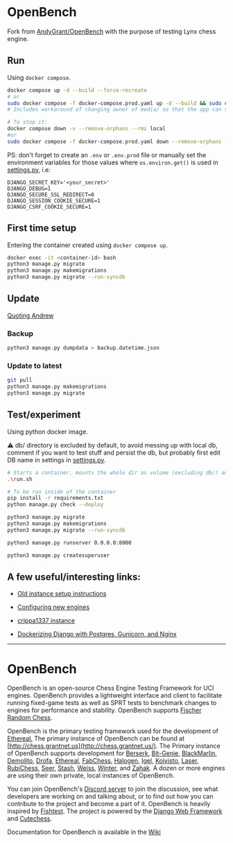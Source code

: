 # OpenBench

Fork from [AndyGrant/OpenBench](https://github.com/AndyGrant/OpenBench) with the purpose of testing Lynx chess engine.

## Run

Using `docker compose`.

```bash
docker compose up -d --build --force-recreate
# or
sudo docker compose -f docker-compose.prod.yaml up -d --build && sudo chown -R $(sudo docker compose exec web id -u) ./db && sudo chown -R $(sudo docker compose exec web id -u) ./media && sudo chown -R $(sudo docker compose exec web id -u) ./OpenBench/migrations
# Includes workaround of changing owner of media/ so that the app can save files there

# To stop it:
docker compose down -v --remove-orphans --rmi local
#or
sudo docker compose -f docker-compose.prod.yaml down --remove-orphans --rmi local
```

PS: don't forget to create an `.env` or `.env.prod` file or manually set the environment variables for those values where `os.environ.get()` is used in [settings.py](./OpenSite/settings.py), i.e:

```.env
DJANGO_SECRET_KEY='<your_secret>'
DJANGO_DEBUG=1
DJANGO_SECURE_SSL_REDIRECT=0
DJANGO_SESSION_COOKIE_SECURE=1
DJANGO_CSRF_COOKIE_SECURE=1
```

## First time setup

Entering the container created using `docker compose up`.

```bash
docker exec -it <container-id> bash
python3 manage.py migrate
python3 manage.py makemigrations
python3 manage.py migrate --run-syncdb
```

## Update

[Quoting Andrew](https://discord.com/channels/759496923324874762/1157627941635764314/1216551094893805598)

### Backup

```bash
python3 manage.py dumpdata > backup.datetime.json
```

### Update to latest

```bash
git pull
python3 manage.py makemigrations
python3 manage.py migrate
```

## Test/experiment

Using python docker image.

⚠ db/ directory is excluded by default, to avoid messing up with local db, comment if you want to test stuff and persist the db, but probably first edit DB name in settings in [settings.py](./OpenSite/settings.py).

```bash
# Starts a container, mounts the whole dir as volume (excluding db/) and exposes OB server in localhost:8001
.\run.sh

# To be run inside of the container
pip install -r requirements.txt
python manage.py check --deploy

python3 manage.py migrate
python3 manage.py makemigrations
python3 manage.py migrate --run-syncdb

python3 manage.py runserver 0.0.0.0:8000

python3 manage.py createsuperuser
```

## A few useful/interesting links:

- [Old instance setup instructions](https://web.archive.org/web/20211223142116/https://github.com/AndyGrant/OpenBench)

- [Configuring new engines](https://github.com/AndyGrant/OpenBench/wiki/Configuring-New-Engines)

- [crippa1337 instance](https://github.com/crippa1337/OpenBench)

- [Dockerizing Django with Postgres, Gunicorn, and Nginx](https://testdriven.io/blog/dockerizing-django-with-postgres-gunicorn-and-nginx/#project-setup)

----

# OpenBench

OpenBench is an open-source Chess Engine Testing Framework for UCI engines. OpenBench provides a lightweight interface and client to facilitate running fixed-game tests as well as SPRT tests to benchmark changes to engines for performance and stability. OpenBench supports [Fischer Random Chess](https://en.wikipedia.org/wiki/Chess960).

OpenBench is the primary testing framework used for the development of [Ethereal.](https://github.com/AndyGrant/Ethereal) The primary instance of OpenBench can be found at [http://chess.grantnet.us](http://chess.grantnet.us/). The Primary instance of OpenBench supports development for
[Berserk](https://github.com/jhonnold/berserk), [Bit-Genie](https://github.com/Aryan1508/Bit-Genie), [BlackMarlin](https://github.com/dsekercioglu/blackmarlin), [Demolito](https://github.com/lucasart/Demolito), [Drofa](https://github.com/justNo4b/Drofa), [Ethereal](https://github.com/AndyGrant/Ethereal), [FabChess](https://github.com/fabianvdW/FabChess), [Halogen](https://github.com/KierenP/Halogen), [Igel](https://github.com/vshcherbyna/igel), [Koivisto](https://github.com/Luecx/Koivisto), [Laser](https://github.com/jeffreyan11/laser-chess-engine), [RubiChess](https://github.com/Matthies/RubiChess), [Seer](https://github.com/connormcmonigle/seer-nnue), [Stash](https://github.com/mhouppin/stash-bot), [Weiss](https://github.com/TerjeKir/weiss), [Winter](https://github.com/rosenthj/Winter), and [Zahak](https://github.com/amanjpro/zahak). A dozen or more engines are using their own private, local instances of OpenBench.

You can join OpenBench's [Discord server](https://discord.com/invite/9MVg7fBTpM) to join the discussion, see what developers are working on and talking about, or to find out how you can contribute to the project and become a part of it. OpenBench is heavily inspired by [Fishtest](https://github.com/glinscott/fishtest). The project is powered by the [Django Web Framework](https://www.djangoproject.com/) and [Cutechess](https://github.com/cutechess/cutechess).

Documentation for OpenBench is available in the [Wiki](https://github.com/AndyGrant/OpenBench/wiki)

